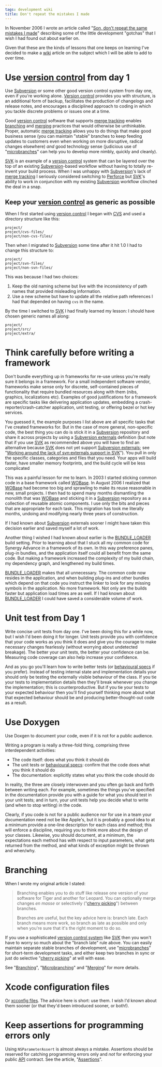 ```yaml
---
tags: development wiki
title: Don't repeat the mistakes I made
---
```


In November 2006 I wrote an article called "[Son, don't repeat the same mistakes I made](http://typechecked.net/a/about/wincent/weblog/archives/2006/11/son_dont_repeat.php)" describing some of the little development "gotchas" that I wish I had found out about earlier on.

Given that these are the kinds of lessons that one keeps on learning I've decided to make a [wiki](/wiki/wiki) article on the subject which I will be able to add to over time.

# Use [version control](/wiki/version_control) from day 1

Use [Subversion](/wiki/Subversion) or some other good version control system from day one, even if you're working alone. [Version control](/wiki/Version_control) provides you with structure, is an additional form of backup, facilitates the production of changelogs and release notes, and encourages a disciplined approach to coding in which you tackle discrete problems or issues one at a time.

Good [version control](/wiki/version_control) software that supports [merge tracking](/wiki/merge_tracking) enables [branching](/wiki/branching) and [merging](/wiki/merging) practices that would otherwise be unthinkable. Proper, automatic [merge tracking](/wiki/merge_tracking) allows you to do things that make good business sense (you can maintain "stable" branches to keep feeding updates to customers even when working on more disruptive, radical changes elsewhere) _and_ good technology sense (judicious use of "[microbranches](/wiki/microbranches)" can help you to develop more nimbly, quickly and cleanly).

[SVK](/wiki/SVK) is an example of a [version control](/wiki/version_control) system that can be layered over the top of an existing [Subversion](/wiki/Subversion)-based workflow without having to totally re-invent your build process. When I was unhappy with [Subversion](/wiki/Subversion)'s lack of [merge tracking](/wiki/merge_tracking) I seriously considered switching to [Perforce](/wiki/Perforce) but [SVK](/wiki/SVK)'s ability to work in conjunction with my existing [Subversion](/wiki/Subversion) workflow clinched the deal in a snap.

## Keep your [version control](/wiki/version_control) as generic as possible

When I first started using [version control](/wiki/version_control) I began with [CVS](/wiki/CVS) and used a directory structure like this:

    project/
    project/cvs-files/
    project/non-cvs-files/

Then when I migrated to [Subversion](/wiki/Subversion) some time after it hit 1.0 I had to change this structure to:

    project/
    project/svn-files/
    project/non-svn-files/

This was because I had two choices:

1.  Keep the old naming scheme but live with the inconsistency of path names that provided misleading information.
2.  Use a new scheme but have to update all the relative path references I had that depended on having `cvs` in the name.

By the time I switched to [SVK](/wiki/SVK) I had finally learned my lesson: I should have chosen generic names all along:

    project/
    project/src/
    project/extra/

# Think carefully before writing a framework

Don't bundle everything up in frameworks for re-use unless you're really sure it belongs in a framework. For a small independent software vendor, frameworks make sense only for discrete, self-contained pieces of functionality that require bundled resources along with them (nibs, graphics, localizations etc). Examples of good justifications for a framework are specific tasks like delivering application updates, embedding a crash-reporter/crash-catcher application, unit testing, or offering bezel or hot key services.

You guessed it, the example purposes I list above are all specific tasks that I've created frameworks for. But in the case of more general, non-specific code, the best thing you can do is stick it in a [Subversion](/wiki/Subversion) repository and share it across projects by using a [Subversion externals](/wiki/Subversion_externals) definition (but note that if you use [SVK](/wiki/SVK) as recommended above you will have to find an alternative because [SVK](/wiki/SVK) does not yet support [Subversion externals](/wiki/Subversion_externals); see "[Working around the lack of svn:externals support in SVK](/wiki/Working_around_the_lack_of_svn%3aexternals_support_in_SVK)"). You pull in only the specific classes, categories and files that you need. Your apps will build faster, have smaller memory footprints, and the build cycle will be less complicated

This was a painful lesson for me to learn. In 2003 I started sticking common code in a base framework called [WOBase](/wiki/WOBase). In August 2006 I realized that [WOBase](/wiki/WOBase) had become too big and sprawling to make its reuse reasonable in new, small projects. I then had to spend many months dismantling the monolith that was [WOBase](/wiki/WOBase) and sticking it in a [Subversion](/wiki/Subversion) repository as a collection of reusable atomic components. I use only the bits and pieces that are appropriate for each task. This migration has took me literally months, undoing and modifying nearly three years of construction.

If I had known about [Subversion](/wiki/Subversion) externals sooner I might have taken this decision earlier and saved myself a lot of work.

Another thing I wished I had known about earlier is the [BUNDLE_LOADER](/wiki/BUNDLE_LOADER) build setting. Prior to learning about that I stuck all my common code for Synergy Advance in a framework of its own. In this way preference panes, plug-in bundles, and the application itself could all benefit from the same code. But making a framework increased the complexity of my build chain, my dependency graph, and lengthened my build times.

[BUNDLE_LOADER](/wiki/BUNDLE_LOADER) makes that all unnecessary. The common code now resides in the application, and when building plug-ins and other bundles which depend on that code you instruct the linker to look for any missing symbols in the application. No more framework. Not only are the builds faster but application load times are as well. If I had known about [BUNDLE_LOADER](/wiki/BUNDLE_LOADER) I could have saved a considerable volume of work.

# Unit test from Day 1

Write concise unit tests from day one. I've been doing this for a while now, but I wish I'd been doing it for longer. Unit tests provide you with confidence that your code works as you think it does and give you the courage to make necessary changes fearlessly (without worrying about undetected breakage). The better your unit tests, the better your confidence can be. Measuring code coverage can also help increase your confidence.

And as you go you'll learn how to write better tests (or [behavioural specs](/wiki/behavioural_specs) if you prefer). Instead of testing internal state and implementation details your should only be testing the externally visible behaviour of the class. If you tie your tests to implementation details then they'll break whenever you change the implementation; this is counterproductive. But if you tie your tests to your expected behaviour then you'll find yourself thinking more about what that expected behaviour should be and producing better-thought-out code as a result.

# Use Doxygen

Use Doxgen to document your code, even if it is not for a public audience.

Writing a program is really a three-fold thing, comprising three interdependent activities:

-   The code itself: does what you think it should do
-   The unit tests or [behavioural specs](/wiki/behavioural_specs): confirm that the code does what you think it should do
-   The documentation: explicitly states what you think the code should do

In reality, the three are closely interwoven and you often go back and forth between writing each. For example, sometimes the things you've specified in the documentation provide you with a guide for what you should test in your unit tests; and in turn, your unit tests help you decide what to write (and when to stop writing) in the code.

Clearly, if you code is not for a public audience nor for use in a team your documentation need not be like Apple's, but it is probably a good idea to at a minimum provide a one-line description for each class and method; this will enforce a discipline, requiring you to think more about the design of your classes. Likewise, you should document, at a minimum, the expectations each method has with respect to input parameters, what gets returned from the method, and what kinds of exception might be thrown and when/why.

# Branching

When I wrote my original article I stated:

> Branching enables you to do stuff like release one version of your software for Tiger and another for Leopard. You can optionally merge changes _en masse_ or selectively ("[cherry picking](/wiki/cherry_picking)") between branches.
>
> Branches are useful, but the key advice here is: branch late. Each branch means more work, so branch as late as possible and only when you're sure that it's the right moment to do so.

If you use a sophisticated [version control system](/wiki/version_control_system) like [SVK](/wiki/SVK) then you won't have to worry so much about the "branch late" rule above. You can easily maintain separate stable branches of development, use "[microbranches](/wiki/microbranches)" for short-term development tasks, and either keep two branches in sync or just do selective "[cherry picking](/wiki/cherry_picking)" at will with ease.

See "[Branching](/wiki/Branching)", "[Microbranching](/wiki/Microbranching)" and "[Merging](/wiki/Merging)" for more details.

# Xcode configuration files

Or [xcconfig files](/wiki/xcconfig_files). The advice here is short: use them. I wish I'd known about them sooner (or that they'd been introduced sooner, or both!).

# Keep assertions for programming errors only

Using `NSParameterAssert` is almost always a mistake. Assertions should be reserved for catching programming errors only and _not_ for enforcing your public [API](/wiki/API) contract. See the article, "[Assertions](http://typechecked.net/a/about/wincent/weblog/archives/2007/05/assertions.php)".
